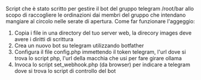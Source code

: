 Script che è stato scritto per gestire il bot del gruppo telegram /root/bar allo scopo di raccogliere le ordinazioni dai membri del gruppo che intendano mangiare al circolo nelle serate di apertura.
Come far funzionare l'aggeggio:
1) Copia i file in una directory del tuo server web, la direcory images deve avere i diritti di scrittura
2) Crea un nuovo bot su telegram utilizzando botfather
3) Configura il file config.php immettendo il token telegram, l'url dove si trova lo script php, l'url della macchia che usi per fare girare ollama
4) Invoca lo script set_webhook.php (da browser) per indicare a telegram dove si trova lo script di controllo del bot
